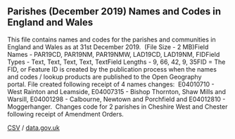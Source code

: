 ## Parishes (December 2019) Names and Codes in England and Wales

This file contains names and codes for the parishes and communities in England and Wales as at 31st December 2019.  (File Size - 2 MB)Field Names - PAR19CD, PAR19NM, PAR19NMW, LAD19CD, LAD19NM, FIDField Types - Text, Text, Text, Text, TextField Lengths - 9, 66, 42, 9, 35FID = The FID, or Feature ID is created by the publication process when the names and codes / lookup products are published to the Open Geography portal. File created following receipt of 4 names changes:  E04010710 - West Rainton and Leamside, E04007315 - Bishop Thornton, Shaw Mills and Warsill, E04001298 - Calbourne, Newtown and Porchfield and E04012810 - Moggerhanger.  Changes code for 2 parishes in Cheshire West and Chester following receipt of Amendment Orders.

[CSV](csv/269.csv) / [data.gov.uk](https://data.gov.uk/dataset/ca619c00-a8fe-47e3-b390-e060d11e383c/parishes-december-2019-names-and-codes-in-england-and-wales)

